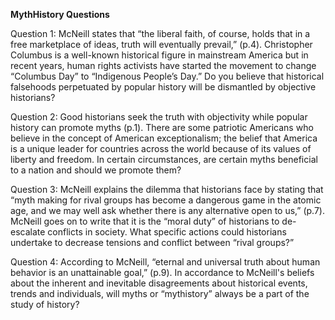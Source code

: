 **MythHistory Questions**

Question 1: McNeill states that “the liberal faith, of course, holds that in a free marketplace of ideas, truth will eventually prevail,”
(p.4). Christopher Columbus is a well-known historical figure in mainstream America but in recent years, human rights activists have 
started the movement to change “Columbus Day” to “Indigenous People’s Day.” Do you believe that historical falsehoods perpetuated by
popular history will be dismantled by objective historians? 

Question 2: Good historians seek the truth with objectivity while popular history can promote myths (p.1). There are some patriotic 
Americans who believe in the concept of American exceptionalism; the belief that America is a unique leader for countries across the world 
because of its values of liberty and freedom. In certain circumstances, are certain myths beneficial to a nation and should we promote 
them? 

Question 3: McNeill explains the dilemma that historians face by stating that “myth making for rival groups has become a dangerous game
in the atomic age, and we may well ask whether there is any alternative open to us,” (p.7). McNeill goes on to write that it is the “moral 
duty” of historians to de-escalate conflicts in society. What specific actions could historians undertake to decrease tensions and conflict 
between “rival groups?” 

Question 4: According to McNeill, “eternal and universal truth about human behavior is an unattainable goal,” (p.9). In accordance to 
McNeill's beliefs about the inherent and inevitable disagreements about historical events, trends and individuals, will myths or 
“mythistory” always be a part of the study of history?
